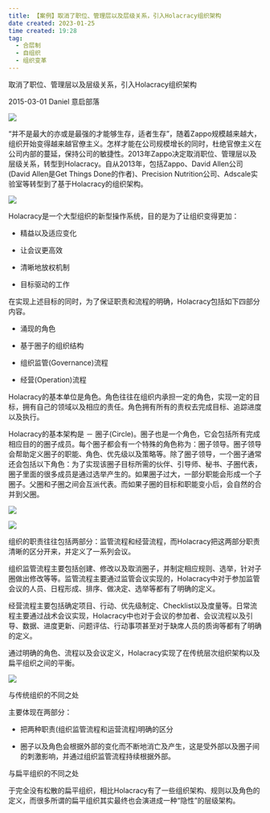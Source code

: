 ```yaml
---
title: 【案例】取消了职位、管理层以及层级关系，引入Holacracy组织架构 
date created: 2023-01-25
time created: 19:28
tag: 
  - 合层制 
  - 自组织 
  - 组织变革
---
```


取消了职位、管理层以及层级关系，引入Holacracy组织架构

2015-03-01 Daniel 意启部落

![](191269645C894800B47B332CA07125F9.jpeg)

</en-media>

“并不是最大的亦或是最强的才能够生存，适者生存”，随着Zappo规模越来越大，组织开始变得越来越官僚主义。怎样才能在公司规模增长的同时，杜绝官僚主义在公司内部的蔓延，保持公司的敏捷性。2013年Zappo决定取消职位、管理层以及层级关系，转型到Holacracy。自从2013年，包括Zappo、David Allen公司(David Allen是Get Things Done的作者)、Precision Nutrition公司、Adscale实验室等转型到了基于Holacracy的组织架构。



![](1CDB153421FB494BB42584818BBD66D4.jpeg)

</en-media>

Holacracy是一个大型组织的新型操作系统，目的是为了让组织变得更加：

- 精益以及适应变化

- 让会议更高效

- 清晰地放权机制

- 目标驱动的工作



在实现上述目标的同时，为了保证职责和流程的明确，Holacracy包括如下四部分内容。

- 涌现的角色

- 基于圈子的组织结构

- 组织监管(Governance)流程

- 经营(Operation)流程



Holacracy的基本单位是角色。角色往往在组织内承担一定的角色，实现一定的目标，拥有自己的领域以及相应的责任。角色拥有所有的责权去完成目标、追踪进度以及执行。



Holacracy的基本架构是 － 圈子(Circle)。圈子也是一个角色，它会包括所有完成相应目的的圈子成员。每个圈子都会有一个特殊的角色称为：圈子领导。圈子领导会帮助定义圈子的职能、角色、优先级以及策略等。除了圈子领导，一个圈子通常还会包括以下角色：为了实现该圈子目标所需的伙伴、引导师、秘书、子圈代表，圈子里面的很多成员是通过选举产生的。如果圈子过大，一部分职能会形成一个子圈子。父圈和子圈之间会互派代表。而如果子圈的目标和职能变小后，会自然的合并到父圈。

![](60AD7FCF6D2647DF8D329E06AC1C949C.jpeg)

</en-media>





![](728126CD9BBF4D159E138BE6969FB73C.png)

</en-media>

组织的职责往往包括两部分：监管流程和经营流程，而Holacracy把这两部分职责清晰的区分开来，并定义了一系列会议。



组织监管流程主要包括创建、修改以及取消圈子，并制定相应规则、选举，针对子圈做出修改等等。监管流程主要通过监管会议实现的，Holacracy中对于参加监管会议的人员、日程形成、排序、做决定、选举等都有了明确的定义。



经营流程主要包括确定项目、行动、优先级制定、Checklist以及度量等。日常流程主要通过战术会议实现，Holacracy中也对于会议的参加者、会议流程以及引导、数据、进度更新、问题评估、行动事项甚至对于缺席人员的质询等都有了明确的定义。



通过明确的角色、流程以及会议定义，Holacracy实现了在传统层次组织架构以及扁平组织之间的平衡。

![](22BCCA59476743D1AF13C0F65C3BCF0D.png)

</en-media>

与传统组织的不同之处

主要体现在两部分：

- 把两种职责(组织监管流程和运营流程)明确的区分

- 圈子以及角色会根据外部的变化而不断地消亡及产生，这是受外部以及圈子间的刺激影响，并通过组织监管流程持续根据外部。



与扁平组织的不同之处

于完全没有松散的扁平组织，相比Holacracy有了一些组织架构、规则以及角色的定义，而很多所谓的扁平组织其实最终也会演进成一种“隐性”的层级架构。

